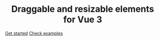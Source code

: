 <h1 align="center" class="main-heading"> Draggable and resizable elements for Vue 3</h1>

<div class="home-buttons-container">
    <a class="home-button" href="/docs/" >Get started</a>
    <a class="home-button home-button-second" href="/docs/examples/no-props">Check examples</a>
</div>

<div class="main-example-container">
    <MainPage />
</div>
